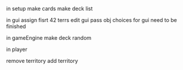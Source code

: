in setup
make cards
make deck list


in gui
assign fisrt 42 terrs
edit gui pass obj
choices for gui need to be finished

in gameEngine 
make deck random


in player 

remove territory 
add territory
